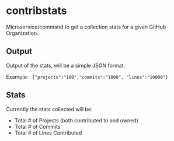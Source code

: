 # contribstats

Microservice/command to get a collection stats for a given GitHub Organization.

## Output

Output of the stats, will be a simple JSON format.

Example:
`
{"projects":"100","commits":"1000", "lines":"10000"}` 

## Stats

Currently the stats collected will be:

- Total \# of Projects (both contributed to and owned)
- Total \# of Commits 
- Total \# of Lines Contributed
